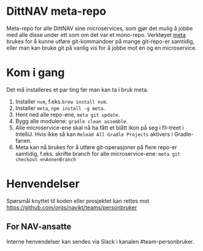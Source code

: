 # DittNAV meta-repo

Meta-repo for alle DittNAV sine microservices, som gjør det mulig å jobbe med alle disse under ett som om det var et mono-repo.
Verktøyet [meta](https://github.com/mateodelnorte/meta) brukes for å kunne utføre git-kommandoer på mange git-repo-er samtidig, eller man kan bruke git på 
vanlig vis for å jobbe mot en og en microservice.

# Kom i gang
Det må installeres et par ting før man kan ta i bruk meta.
1. Installer `nvm`, f.eks.`brew install nvm`.
2. Installer `meta`, `npm install -g meta`.
3. Hent ned alle repo-ene, `meta git update`.
4. Bygg alle modulene: `gradle clean assemble`.
5. Alle microservice-ene skal nå ha fått et blått ikon på seg i fil-treet i IntelliJ. Hvis ikke så kan 
`Reload All Gradle Projects` aktivers i Gradle-fanen.
6. Meta kan nå brukes for å utføre git-operasjoner på flere repo-er samtidig, f.eks. skrifte branch for alle 
microservice-ene: `meta git checkout enAnnenBranch`

# Henvendelser

Spørsmål knyttet til koden eller prosjektet kan rettes mot https://github.com/orgs/navikt/teams/personbruker

## For NAV-ansatte

Interne henvendelser kan sendes via Slack i kanalen #team-personbruker.

